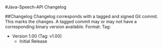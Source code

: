 #Java-Speech-API Changelog

##Changelog
Changelog corresponds with a tagged and signed Git commit.  This marks the changes.
A tagged commit may or may not have a corresponding binary version available.
Format:  Tag: <Corresponding Tag>

* Version 1.00 (Tag: v1.00)
    * Initial Release